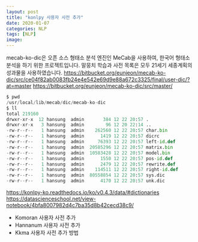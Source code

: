 ```yaml
---
layout: post
title: "konlpy 사용자 사전 추가"
date: 2020-01-07
categories: NLP
tags: [NLP]
image:
---
```


mecab-ko-dic은 오픈 소스 형태소 분석 엔진인 MeCab을 사용하여, 한국어 형태소 분석을 하기 위한 프로젝트입니다. 말뭉치 학습과 사전 목록은 모두 21세기 세종계획의 성과물을 사용하였습니다.
https://bitbucket.org/eunjeon/mecab-ko-dic/src/ce04f82ab0083fb24e4e542e69d9e88a672c3325/final/user-dic/?at=master
https://bitbucket.org/eunjeon/mecab-ko-dic/src/master/

```python
$ pwd
/usr/local/lib/mecab/dic/mecab-ko-dic
$ ll
total 219160
drwxr-xr-x  12 hansung  admin       384 12 22 20:57 .
drwxr-xr-x   3 hansung  admin        96 12 20 22:14 ..
-rw-r--r--   1 hansung  admin    262560 12 22 20:57 char.bin
-rw-r--r--   1 hansung  admin      1419 12 22 20:57 dicrc
-rw-r--r--   1 hansung  admin     76393 12 22 20:57 left-id.def
-rw-r--r--   1 hansung  admin  20585296 12 22 20:57 matrix.bin
-rw-r--r--   1 hansung  admin  10583428 12 22 20:57 model.bin
-rw-r--r--   1 hansung  admin      1550 12 22 20:57 pos-id.def
-rw-r--r--   1 hansung  admin      2479 12 22 20:57 rewrite.def
-rw-r--r--   1 hansung  admin    114511 12 22 20:57 right-id.def
-rw-r--r--   1 hansung  admin  80558854 12 22 20:57 sys.dic
-rw-r--r--   1 hansung  admin      4170 12 22 20:57 unk.dic
```



https://konlpy-ko.readthedocs.io/ko/v0.4.3/data/#dictionaries
https://datascienceschool.net/view-notebook/4bfa8007982d4c7ba35d8b42cecd38c9/
* Komoran 사용자 사전 추가
* Hannanum 사용자 사전 추가
* Kkma 사용자 사전 추가 방법
